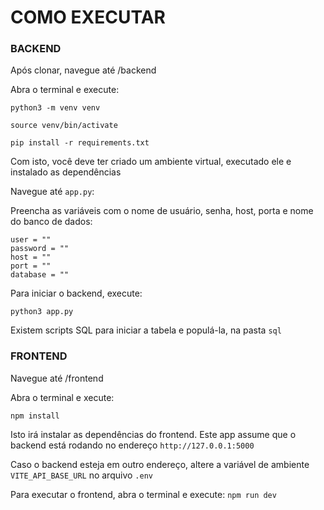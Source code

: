 # COMO EXECUTAR 

### BACKEND
Após clonar, navegue até /backend

Abra o terminal e execute:

```python3 -m venv venv```

```source venv/bin/activate```

```pip install -r requirements.txt```

Com isto, você deve ter criado um ambiente virtual, executado ele e instalado as dependências

Navegue até ```app.py```:

Preencha as variáveis com o nome de usuário, senha, host, porta e nome do banco de dados:
```    
user = ""
password = ""
host = ""
port = ""
database = ""
```


Para iniciar o backend, execute:

```python3 app.py```

Existem scripts SQL para iniciar a tabela e populá-la, na pasta ```sql```


### FRONTEND
Navegue até /frontend

Abra o terminal e xecute:

```npm install```

Isto irá instalar as dependências do frontend.
Este app assume que o backend está rodando no endereço ```http://127.0.0.1:5000```

Caso o backend esteja em outro endereço, altere a variável de ambiente ```VITE_API_BASE_URL``` no arquivo ```.env```


Para executar o frontend, abra o terminal e execute:
```npm run dev```
